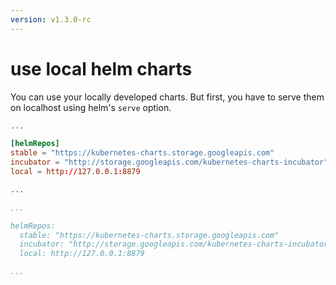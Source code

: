 ```yaml
---
version: v1.3.0-rc
---
```


# use local helm charts

You can use your locally developed charts. But first, you have to serve them on localhost using helm's `serve` option.

```toml
...

[helmRepos]
stable = "https://kubernetes-charts.storage.googleapis.com"
incubator = "http://storage.googleapis.com/kubernetes-charts-incubator"
local = http://127.0.0.1:8879

...

```

```yaml
...

helmRepos:
  stable: "https://kubernetes-charts.storage.googleapis.com"
  incubator: "http://storage.googleapis.com/kubernetes-charts-incubator"
  local: http://127.0.0.1:8879

...

```